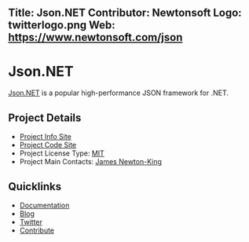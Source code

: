 Title: Json.NET
Contributor: Newtonsoft
Logo: twitterlogo.png
Web: https://www.newtonsoft.com/json
---
# Json.NET

[Json.NET](https://www.newtonsoft.com/json) is a popular high-performance JSON framework for .NET.

## Project Details

* [Project Info Site](https://www.newtonsoft.com/json)
* [Project Code Site](https://github.com/JamesNK/Newtonsoft.Json)
* Project License Type: [MIT](https://github.com/JamesNK/Newtonsoft.Json/blob/master/LICENSE.md)
* Project Main Contacts: [James Newton-King](https://github.com/JamesNK)

## Quicklinks

* [Documentation](https://www.newtonsoft.com/json/help)
* [Blog](http://james.newtonking.com/)
* [Twitter](https://twitter.com/JamesNK)
* [Contribute](https://github.com/JamesNK/Newtonsoft.Json/blob/master/CONTRIBUTING.md)
